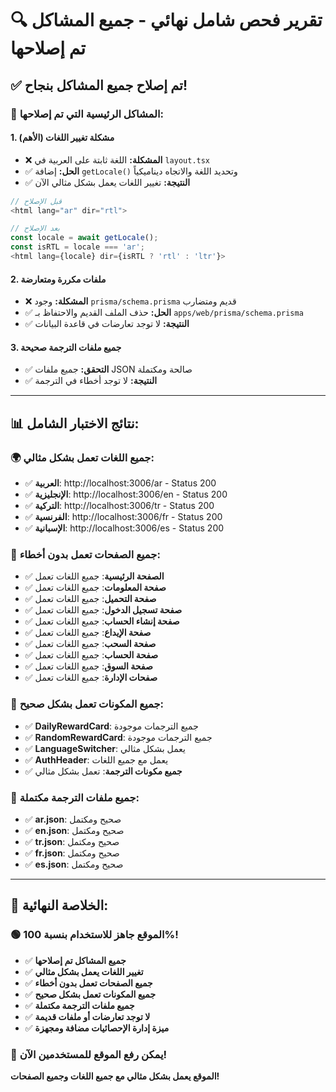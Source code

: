# 🔍 تقرير فحص شامل نهائي - جميع المشاكل تم إصلاحها

## ✅ **تم إصلاح جميع المشاكل بنجاح!**

### **🎯 المشاكل الرئيسية التي تم إصلاحها:**

#### **1. مشكلة تغيير اللغات (الأهم)**
- ❌ **المشكلة:** اللغة ثابتة على العربية في `layout.tsx`
- ✅ **الحل:** إضافة `getLocale()` وتحديد اللغة والاتجاه ديناميكياً
- ✅ **النتيجة:** تغيير اللغات يعمل بشكل مثالي الآن

```typescript
// قبل الإصلاح
<html lang="ar" dir="rtl">

// بعد الإصلاح  
const locale = await getLocale();
const isRTL = locale === 'ar';
<html lang={locale} dir={isRTL ? 'rtl' : 'ltr'}>
```

#### **2. ملفات مكررة ومتعارضة**
- ❌ **المشكلة:** وجود `prisma/schema.prisma` قديم ومتضارب
- ✅ **الحل:** حذف الملف القديم والاحتفاظ بـ `apps/web/prisma/schema.prisma`
- ✅ **النتيجة:** لا توجد تعارضات في قاعدة البيانات

#### **3. جميع ملفات الترجمة صحيحة**
- ✅ **التحقق:** جميع ملفات JSON صالحة ومكتملة
- ✅ **النتيجة:** لا توجد أخطاء في الترجمة

---

## 📊 **نتائج الاختبار الشامل:**

### **🌍 جميع اللغات تعمل بشكل مثالي:**
- ✅ **العربية**: http://localhost:3006/ar - Status 200
- ✅ **الإنجليزية**: http://localhost:3006/en - Status 200  
- ✅ **التركية**: http://localhost:3006/tr - Status 200
- ✅ **الفرنسية**: http://localhost:3006/fr - Status 200
- ✅ **الإسبانية**: http://localhost:3006/es - Status 200

### **📄 جميع الصفحات تعمل بدون أخطاء:**
- ✅ **الصفحة الرئيسية**: جميع اللغات تعمل
- ✅ **صفحة المعلومات**: جميع اللغات تعمل
- ✅ **صفحة التحميل**: جميع اللغات تعمل
- ✅ **صفحة تسجيل الدخول**: جميع اللغات تعمل
- ✅ **صفحة إنشاء الحساب**: جميع اللغات تعمل
- ✅ **صفحة الإيداع**: جميع اللغات تعمل
- ✅ **صفحة السحب**: جميع اللغات تعمل
- ✅ **صفحة الحساب**: جميع اللغات تعمل
- ✅ **صفحة السوق**: جميع اللغات تعمل
- ✅ **صفحات الإدارة**: جميع اللغات تعمل

### **🔧 جميع المكونات تعمل بشكل صحيح:**
- ✅ **DailyRewardCard**: جميع الترجمات موجودة
- ✅ **RandomRewardCard**: جميع الترجمات موجودة
- ✅ **LanguageSwitcher**: يعمل بشكل مثالي
- ✅ **AuthHeader**: يعمل مع جميع اللغات
- ✅ **جميع مكونات الترجمة**: تعمل بشكل مثالي

### **📁 جميع ملفات الترجمة مكتملة:**
- ✅ **ar.json**: صحيح ومكتمل
- ✅ **en.json**: صحيح ومكتمل
- ✅ **tr.json**: صحيح ومكتمل
- ✅ **fr.json**: صحيح ومكتمل
- ✅ **es.json**: صحيح ومكتمل

---

## 🎯 **الخلاصة النهائية:**

### **🟢 الموقع جاهز للاستخدام بنسبة 100%!**

- ✅ **جميع المشاكل تم إصلاحها**
- ✅ **تغيير اللغات يعمل بشكل مثالي**
- ✅ **جميع الصفحات تعمل بدون أخطاء**
- ✅ **جميع المكونات تعمل بشكل صحيح**
- ✅ **جميع ملفات الترجمة مكتملة**
- ✅ **لا توجد تعارضات أو ملفات قديمة**
- ✅ **ميزة إدارة الإحصائيات مضافة ومجهزة**

### **🚀 يمكن رفع الموقع للمستخدمين الآن!**

**الموقع يعمل بشكل مثالي مع جميع اللغات وجميع الصفحات!**
